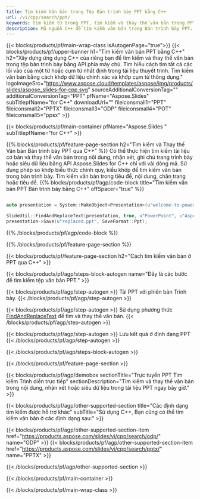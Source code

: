 ```yaml
---
title: Tìm kiếm Văn bản trong Tệp Bản trình bày PPT bằng C++
url: /vi/cpp/search/ppt/
keywords: tìm kiếm từ trong PPT, tìm kiếm và thay thế văn bản trong PPT, tìm kiếm văn bản PPT Bản trình bày
description: Mã nguồn C++ để tìm kiếm văn bản trong Bản trình bày PPT.
---
```


{{< blocks/products/pf/main-wrap-class isAutogenPage="true">}}
{{< blocks/products/pf/upper-banner h1="Tìm kiếm văn bản PPT bằng C++" h2="Xây dựng ứng dụng C++ của riêng bạn để tìm kiếm và thay thế văn bản trong tệp bản trình bày bằng API phía máy chủ. Tìm hiểu cách tìm tất cả các lối vào của một từ hoặc cụm từ nhất định trong tài liệu thuyết trình. Tìm kiếm văn bản bằng cách khớp dữ liệu chính xác và khớp cụm từ thông dụng." logoImageSrc="https://www.aspose.cloud/templates/aspose/img/products/slides/aspose_slides-for-cpp.svg" sourceAdditionalConversionTag="" additionalConversionTag="PPT" pfName="Aspose.Slides" subTitlepfName="for C++" downloadUrl="" fileiconsmall1="PPT" fileiconsmall2="PPTX" fileiconsmall3="ODP" fileiconsmall4="POT" fileiconsmall5="ppsx" >}}

{{< blocks/products/pf/main-container pfName="Aspose.Slides " subTitlepfName="for C++" >}}

{{% blocks/products/pf/feature-page-section  h2="Tìm kiếm và Thay thế Văn bản Bản trình bày PPT qua C++" %}}
Có thể thực hiện tìm kiếm tài liệu cơ bản và thay thế văn bản trong nội dung, nhận xét, ghi chú trang trình bày hoặc siêu dữ liệu bằng API Aspose.Slides for C++ chỉ với vài dòng mã. Sử dụng phép so khớp biểu thức chính quy, kiểu khớp để tìm kiếm văn bản trong bản trình bày. Tìm kiếm văn bản trong tiêu đề, nội dung, chân trang hoặc tiêu đề.
{{% blocks/products/pf/agp/code-block title="Tìm kiếm văn bản PPT Bản trình bày bằng C++" offSpacer="true" %}}

```cpp

auto presentation = System::MakeObject<Presentation>(u"welcome-to-powerpoint.ppt");

SlideUtil::FindAndReplaceText(presentation, true, u"PowerPoint", u"Aspose.Slides", nullptr);
presentation->Save(u"replaced.ppt", SaveFormat::Ppt);	
```

{{% /blocks/products/pf/agp/code-block %}}

{{% /blocks/products/pf/feature-page-section %}}

{{< blocks/products/pf/feature-page-section  h2="Cách tìm kiếm văn bản ở PPT qua C++" >}}

{{< blocks/products/pf/agp/steps-block-autogen name="Đây là các bước để tìm kiếm tệp văn bản PPT." >}}

{{< blocks/products/pf/agp/step-autogen >}}
Tải PPT với phiên bản Trình bày.
{{< /blocks/products/pf/agp/step-autogen >}}

{{< blocks/products/pf/agp/step-autogen >}}
Sử dụng phương thức [FindAndReplaceText](https://reference.aspose.com/slides/cpp/aspose.slides.util/slideutil/findandreplacetext/) để tìm và thay thế văn bản.
{{< /blocks/products/pf/agp/step-autogen >}}

{{< blocks/products/pf/agp/step-autogen >}}
Lưu kết quả ở định dạng PPT
{{< /blocks/products/pf/agp/step-autogen >}}

{{< /blocks/products/pf/agp/steps-block-autogen >}}

{{< /blocks/products/pf/feature-page-section >}}

{{< blocks/products/pf/agp/demobox sectionTitle="Trực tuyến PPT Tìm kiếm Trình diễn trực tiếp" sectionDescription="Tìm kiếm và thay thế văn bản trong nội dung, nhận xét hoặc siêu dữ liệu trong tài liệu PPT ngay bây giờ." >}}

{{< blocks/products/pf/agp/other-supported-section title="Các định dạng tìm kiếm được hỗ trợ khác" subTitle="Sử dụng C++, Bạn cũng có thể tìm kiếm văn bản ở các định dạng sau:" >}}

{{< blocks/products/pf/agp/other-supported-section-item href="https://products.aspose.com/slides/vi/cpp/search/odp/" name="ODP" >}}
{{< blocks/products/pf/agp/other-supported-section-item href="https://products.aspose.com/slides/vi/cpp/search/pptx/" name="PPTX" >}}


{{< /blocks/products/pf/agp/other-supported-section >}}

{{< /blocks/products/pf/main-container >}}
    
{{< /blocks/products/pf/main-wrap-class >}}